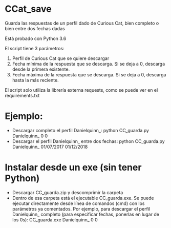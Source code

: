 # CCat_save
Guarda las respuestas de un perfil dado de Curious Cat, bien completo o bien entre dos fechas dadas

Está probado con Python 3.6

El script tiene 3 parámetros:

1) Perfil de Curious Cat que se quiere descargar
2) Fecha mínima de la respuesta que se descarga. Si se deja a 0, descarga desde la primera existente.
3) Fecha máxima de la respuesta que se descarga. Si se deja a 0, descarga hasta la más reciente.

El script solo utiliza la librería externa requests, como se puede ver en el requirements.txt

# Ejemplo:

- Descargar completo el perfil Danielquinn_: python CC_guarda.py Danielquinn_ 0 0
- Descargar el perfil Danielquinn_ entre dos fechas: python CC_guarda.py Danielquinn_ 01/07/2017 01/12/2018

# Instalar desde un exe (sin tener Python)

- Descargar CC_guarda.zip y descomprimir la carpeta
- Dentro de esa carpeta está el ejecutable CC_guarda.exe. Se puede ejecutar directamente desde línea de comandos (cmd) con los parámetros ya comentados. Por ejemplo, para descargar el perfil Danielquinn_ completo (para especificar fechas, ponerlas en lugar de los 0s): CC_guarda.exe Danielquinn_ 0 0
